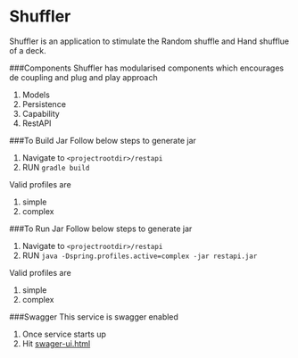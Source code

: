 # Shuffler
Shuffler is an application to stimulate the Random shuffle and Hand shufflue of a deck.

###Components
Shuffler has modularised components which encourages de coupling and plug and play approach
  1. Models
  2. Persistence
  3. Capability
  4. RestAPI
  
###To Build Jar
Follow below steps to generate jar
  1. Navigate to ```<projectrootdir>/restapi```
  2. RUN ```gradle build```

Valid profiles are
  1. simple
  2. complex

  
###To Run Jar
Follow below steps to generate jar
  1. Navigate to ```<projectrootdir>/restapi```
  2. RUN ```java -Dspring.profiles.active=complex -jar restapi.jar```

Valid profiles are
  1. simple
  2. complex

###Swagger
This service is swagger enabled
  1. Once service starts up
  2. Hit [swager-ui.html](http://loacalhost:8080/swager-ui.html)
